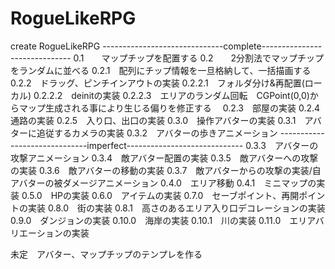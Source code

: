 # RogueLikeRPG
create RogueLikeRPG
------------------------------complete------------------------------
0.1　　マップチップを配置する
0.2　　2分割法でマップチップをランダムに並べる
0.2.1　配列にチップ情報を一旦格納して、一括描画する
0.2.2　ドラッグ、ピンチインアウトの実装
0.2.2.1　フォルダ分け&再配置(ローカル)
0.2.2.2　deinitの実装
0.2.2.3　エリアのランダム回転　CGPoint(0,0)からマップ生成される事により生じる偏りを修正する　
0.2.3　部屋の実装
0.2.4　通路の実装
0.2.5　入り口、出口の実装
0.3.0　操作アバターの実装
0.3.1　アバターに追従するカメラの実装
0.3.2　アバターの歩きアニメーション
------------------------------imperfect-----------------------------
0.3.3　アバターの攻撃アニメーション
0.3.4　敵アバター配置の実装
0.3.5　敵アバターへの攻撃の実装
0.3.6　敵アバターの移動の実装
0.3.7　敵アバターからの攻撃の実装/自アバターの被ダメージアニメーション
0.4.0　エリア移動
0.4.1　ミニマップの実装
0.5.0　HPの実装
0.6.0　アイテムの実装
0.7.0　セーブポイント、再開ポイントの実装
0.8.0　街の実装
0.8.1　高さのあるエリア入り口デコレーションの実装
0.9.0　ダンジョンの実装
0.10.0　海岸の実装
0.10.1　川の実装
0.11.0　エリアバリエーションの実装

未定　アバター、マップチップのテンプレを作る
